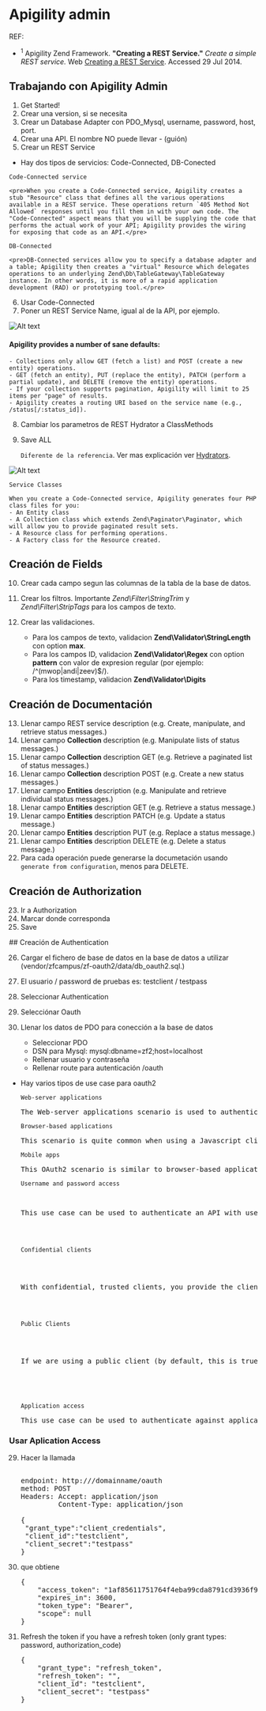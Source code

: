# Apigility admin

REF: 
 
* <sup>1</sup> Apigility Zend Framework. __"Creating a REST Service."__ _Create a simple REST service._ Web [Creating a REST Service](https://apigility.org/documentation/intro/first-rest-service). Accessed 29 Jul 2014.

## Trabajando con Apigility Admin

1. Get Started!
2. Crear una version, si se necesita
3. Crear un Database Adapter con PDO_Mysql, username, password, host, port.
4. Crear una API. El nombre NO puede llevar - (guión)
5. Crear un REST Service

 * Hay dos tipos de servicios: Code-Connected, DB-Conected

 `Code-Connected service`  

	<pre>When you create a Code-Connected service, Apigility creates a stub "Resource" class that defines all the various operations available in a REST service. These operations return `405 Method Not Allowed` responses until you fill them in with your own code. The "Code-Connected" aspect means that you will be supplying the code that performs the actual work of your API; Apigility provides the wiring for exposing that code as an API.</pre>

 `DB-Connected`  

	<pre>DB-Connected services allow you to specify a database adapter and a table; Apigility then creates a "virtual" Resource which delegates operations to an underlying Zend\Db\TableGateway\TableGateway instance. In other words, it is more of a rapid application development (RAD) or prototyping tool.</pre>

6. Usar Code-Connected 
7. Poner un REST Service Name, igual al de la API, por ejemplo.

![Alt text](/assets/developer/Rest-db-connected.png "REST Service Name Created")

#### Apigility provides a number of sane defaults:

	- Collections only allow GET (fetch a list) and POST (create a new entity) operations.  
	- GET (fetch an entity), PUT (replace the entity), PATCH (perform a partial update), and DELETE (remove the entity) operations.  
	- If your collection supports pagination, Apigility will limit to 25 items per "page" of results.  
	- Apigility creates a routing URI based on the service name (e.g., /status[/:status_id]).  

8. Cambiar los parametros de REST Hydrator a ClassMethods
9. Save ALL

	`Diferente de la referencia`. Ver mas explicación ver [Hydrators](/docs/hydrators).
	
![Alt text](/assets/developer/rest-parameter-hydrator.png "REST parameter Hydrator")

 `Service Classes`
	
	When you create a Code-Connected service, Apigility generates four PHP class files for you:		
	- An Entity class
	- A Collection class which extends Zend\Paginator\Paginator, which will allow you to provide paginated result sets.
	- A Resource class for performing operations.
	- A Factory class for the Resource created.


## Creación de Fields

10. Crear cada campo segun las columnas de la tabla de la base de datos.
11. Crear los filtros. Importante _Zend\Filter\StringTrim_ y _Zend\Filter\StripTags_ para los campos de texto.
12. Crear las validaciones. 

	* Para los campos de texto, validacion __Zend\Validator\StringLength__ con option __max__.  
	* Para los campos ID, validacion __Zend\Validator\Regex__ con option __pattern__ con valor de expresion regular (por ejemplo: /^(mwop|andi|zeev)$/).  
	* Para los timestamp, validacion __Zend\Validator\Digits__  
	

## Creación de Documentación

13. Llenar campo REST service description (e.g. Create, manipulate, and retrieve status messages.)
14. Llenar campo __Collection__ description (e.g. Manipulate lists of status messages.)
15. Llenar campo __Collection__ description GET (e.g. Retrieve a paginated list of status messages.)
16. Llenar campo __Collection__ description POST (e.g. Create a new status messages.)
17. Llenar campo __Entities__ description (e.g. Manipulate and retrieve individual status messages.)
18. Llenar campo __Entities__ description GET (e.g. Retrieve a status message.)
19. Llenar campo __Entities__ description PATCH (e.g. Update a status message.)
20. Llenar campo __Entities__ description PUT (e.g. Replace a status message.)
21. Llenar campo __Entities__ description DELETE (e.g. Delete a status message.)
22. Para cada operación puede generarse la documetación usando `generate from configuration`, menos para DELETE. 


## Creación de Authorization

23. Ir a Authorization
24. Marcar donde corresponda
25. Save

## Creación de Authentication

26. Cargar el fichero de base de datos en la base de datos a utilizar (vendor/zfcampus/zf-oauth2/data/db_oauth2.sql.)
27. El usuario / password de pruebas es: testclient / testpass
26. Seleccionar Authentication
27. Selecciónar Oauth
28. Llenar los datos de PDO para conección a la base de datos
	
	* Seleccionar PDO
	* DSN para Mysql: mysql:dbname=zf2;host=localhost
	* Rellenar usuario y contraseña
	* Rellenar route para autenticación /oauth

* Hay varios tipos de use case para oauth2
	
	`Web-server applications`
	
	<pre>The Web-server applications scenario is used to authenticate a web application with a third-party service (e.g., imagine you built a web application that needs to consume the API of Facebook).</pre>
		
	`Browser-based applications`
	
	<pre>This scenario is quite common when using a Javascript client (e.g., a Single Page Application) that requests access to the API of a third-party server. In a browser-based application, you cannot store the client_secret in a secure way, which means you cannot use the previous workflow (web-server application). Instead, we need to use an implicit grant. This is similar to the authorization code, but rather than an authorization code being returned from the authorization request, a token is returned.</pre>
		
	`Mobile apps`
	
	<pre>This OAuth2 scenario is similar to browser-based applications. The only difference is the redirect_uri, which, in the mobile world, can be a custom URI scheme. This allow native mobile apps to interact with a web browser application, opening a URL from a native app and going back to the app with a custom URI. For example, iPhone apps can register a custom URI protocol such as facebook://. On Android, apps can register URL matching patterns which will launch the native app if a URL matching the pattern is visited.</pre>
	
	`Username and password access`
	
	<pre>
	<pre>This use case can be used to authenticate an API with user based grants (also known as a password grant). The typical scenario includes a Login web page with username and password that is used to authenticate against a first-party API. Password grant is only appropriate for trusted clients. If you build your own website as a client of your API, then this is a great way to handle logging in.</pre>
	
	`Confidential clients`
	
	<pre>With confidential, trusted clients, you provide the client_id and client_secret as HTTP Basic authentication credentials, and the username, and password values in the request body, in order to obtain an access token.</pre>
	
	`Public Clients`
	
	<pre>If we are using a public client (by default, this is true when no secret is associated with the client) you can omit the client_secret value; additionally, you will now pass the client_id in the request body. </pre>
	</pre>
	
	`Application access`
	
	<pre>This use case can be used to authenticate against applications, mosty likely in machine to machine scenarios. The OAuth2 grant type for this use case is called client_credentials. The usage is similar to the public client password access reported above; the application sends a POST request to the OAuth2 server, passing both the client_id and the client_secret in the body. The server replies with the token if the client credentials are valid.</pre>
	
### Usar Aplication Access 

29. Hacer la llamada

	<pre>
	
	endpoint: http:///domainname/oauth
	method: POST
	Headers: Accept: application/json
			 Content-Type: application/json
	
    { 
     "grant_type":"client_credentials",
     "client_id":"testclient",
     "client_secret":"testpass"
    }
    </pre>
    

30. que obtiene

	<pre>
    {
        "access_token": "1af85611751764f4eba99cda8791cd3936f94f06",
        "expires_in": 3600,
        "token_type": "Bearer",
        "scope": null
    }
    </pre>


29. Refresh the token if you have a refresh token (only grant types: password, authorization_code)

	<pre>
    {
	    "grant_type": "refresh_token",
	    "refresh_token": "<the refresh_token>",
	    "client_id": "testclient",
	    "client_secret": "testpass"
	}
    </pre>




 